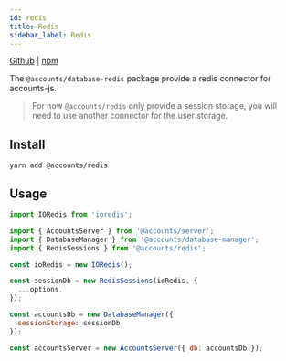 ```yaml
---
id: redis
title: Redis
sidebar_label: Redis
---
```


[Github](https://github.com/accounts-js/accounts/tree/master/packages/database-redis) |
[npm](https://www.npmjs.com/package/@accounts/redis)

The `@accounts/database-redis` package provide a redis connector for accounts-js.

> For now `@accounts/redis` only provide a session storage, you will need to use another connector for the user storage.

## Install

```
yarn add @accounts/redis
```

## Usage

```javascript
import IORedis from 'ioredis';

import { AccountsServer } from '@accounts/server';
import { DatabaseManager } from '@accounts/database-manager';
import { RedisSessions } from '@accounts/redis';

const ioRedis = new IORedis();

const sessionDb = new RedisSessions(ioRedis, {
  ...options,
});

const accountsDb = new DatabaseManager({
  sessionStorage: sessionDb,
});

const accountsServer = new AccountsServer({ db: accountsDb });
```

